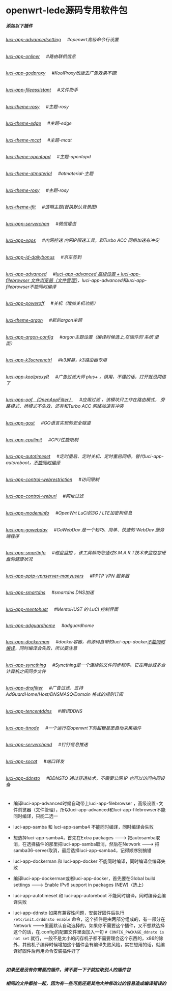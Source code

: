 # openwrt-lede源码专用软件包

##### 添加以下插件
###### [luci-app-advancedsetting](#/README.md)    &nbsp;&nbsp;&nbsp;&nbsp;#openwrt高级命令行设置
###### [luci-app-onliner](#/README.md)    &nbsp;&nbsp;&nbsp;&nbsp;#路由联机信息
###### [luci-app-godproxy](#/README.md)    &nbsp;&nbsp;&nbsp;&nbsp;#KoolProxy改版去广告效果不错!
###### [luci-app-fileassistant](#/README.md)    &nbsp;&nbsp;&nbsp;&nbsp;#文件助手
###### [luci-theme-rosy](#/README.md)    &nbsp;&nbsp;&nbsp;&nbsp;#主题-rosy
###### [luci-theme-edge](#/README.md)   &nbsp;&nbsp;&nbsp;&nbsp;#主题-edge
###### [luci-theme-mcat](#/README.md)  &nbsp;&nbsp;&nbsp;&nbsp;#主题-mcat
###### [luci-theme-opentopd](#/README.md)  &nbsp;&nbsp;&nbsp;&nbsp;#主题-opentopd<br>
###### [luci-theme-atmaterial](#/README.md)  &nbsp;&nbsp;&nbsp;&nbsp;#atmaterial-主题<br>
###### [luci-theme-rosy](#/README.md)   &nbsp;&nbsp;&nbsp;&nbsp;#主题-rosy<br>
###### [luci-theme-ifit](#/README.md)   &nbsp;&nbsp;&nbsp;&nbsp;#透明主题(替换默认背景图)<br>
###### [luci-app-serverchan](#/README.md)    &nbsp;&nbsp;&nbsp;&nbsp;#微信推送<br>
###### [luci-app-eqos](#/README.md)   &nbsp;&nbsp;&nbsp;&nbsp;#内网控速 内网IP限速工具，和Turbo ACC 网络加速有冲突<br>
###### [luci-app-jd-dailybonus](#/README.md)    &nbsp;&nbsp;&nbsp;&nbsp;#京东签到<br>
###### [luci-app-advanced](#/README.md)   &nbsp;&nbsp;&nbsp;&nbsp;#[luci-app-advanced&nbsp;高级设置&nbsp;+&nbsp;luci-app-filebrowser&nbsp;文件浏览器（文件管理）](#/README.md)，luci-app-advanced和luci-app-filebrowser不能同时编译<br>
###### [luci-app-poweroff](#/README.md)    &nbsp;&nbsp;&nbsp;&nbsp;#关机（增加关机功能）<br>
###### [luci-theme-argon](#/README.md)   &nbsp;&nbsp;&nbsp;&nbsp;#新的argon主题<br>
###### [luci-app-argon-config](#/README.md)    &nbsp;&nbsp;&nbsp;&nbsp;#argon主题设置（编译时候选上,在固件的‘系统’里面）<br>
###### [luci-app-k3screenctrl](#/README.md)   &nbsp;&nbsp;&nbsp;&nbsp;#k3屏幕，k3路由器专用<br>
###### [luci-app-koolproxyR](#/README.md)   &nbsp;&nbsp;&nbsp;&nbsp;#广告过滤大师 plus+  ，慎用，不懂的话，打开就没网络了<br>
###### [luci-app-oaf （OpenAppFilter）](#/README.md)  &nbsp;&nbsp;&nbsp;&nbsp;#应用过滤 ，该模块只工作在路由模式， 旁路模式、桥模式不生效，还有和Turbo ACC 网络加速有冲突<br>
###### [luci-app-gost](#/README.md)   &nbsp;&nbsp;&nbsp;&nbsp;#GO语言实现的安全隧道<br>
###### [luci-app-cpulimit](#/README.md)   &nbsp;&nbsp;&nbsp;&nbsp;#CPU性能限制<br>
###### [luci-app-autotimeset](#/README.md)   &nbsp;&nbsp;&nbsp;&nbsp;#定时重启、定时关机、定时重启网络，替代luci-app-autoreboot，[不能同时编译](#/README.md) <br>
###### [luci-app-control-webrestriction](#/README.md)   &nbsp;&nbsp;&nbsp;&nbsp;#访问限制<br>
###### [luci-app-control-weburl](#/README.md)   &nbsp;&nbsp;&nbsp;&nbsp;#网址过滤<br>
###### [luci-app-modeminfo](#/README.md)    &nbsp;&nbsp;&nbsp;&nbsp;#OpenWrt LuCi的3G / LTE加密狗信息<br>
###### [luci-app-gowebdav](#/README.md)   &nbsp;&nbsp;&nbsp;&nbsp;#GoWebDav 是一个轻巧、简单、快速的 WebDav 服务端程序<br>
###### [luci-app-smartinfo](#/README.md)   &nbsp;&nbsp;&nbsp;&nbsp;#磁盘监控 ，该工具帮助您通过S.M.A.R.T技术来监控您硬盘的健康状况<br>
###### [luci-app-pptp-vpnserver-manyusers](#/README.md)   &nbsp;&nbsp;&nbsp;&nbsp;#PPTP VPN 服务器
###### [luci-app-smartdns](#/README.md)   &nbsp;&nbsp;&nbsp;&nbsp;#smartdns DNS加速<br>
###### [luci-app-mentohust](#/README.md)   &nbsp;&nbsp;&nbsp;&nbsp;#MentoHUST 的 LuCI 控制界面<br>
###### [luci-app-adguardhome](#/README.md)   &nbsp;&nbsp;&nbsp;&nbsp;#adguardhome<br>
###### [luci-app-dockerman](#/README.md)   &nbsp;&nbsp;&nbsp;&nbsp;#docker容器，和源码自带的luci-app-docker[不能同时编译](#/README.md)，同时编译会失败，所以要注意<br>
###### [luci-app-syncthing](#/README.md)   &nbsp;&nbsp;&nbsp;&nbsp;#Syncthing是一个连续的文件同步程序。它在两台或多台计算机之间同步文件
###### [luci-app-dnsfilter](#/README.md)    &nbsp;&nbsp;&nbsp;&nbsp;#广告过滤，支持 AdGuardHome/Host/DNSMASQ/Domain 格式的规则订阅
###### [luci-app-tencentddns](#/README.md)    &nbsp;&nbsp;&nbsp;&nbsp;#腾讯DDNS
###### [luci-app-ttnode](#/README.md)    &nbsp;&nbsp;&nbsp;&nbsp;#一个运行在openwrt下的甜糖星愿自动采集插件
###### [luci-app-serverchand](#/README.md)    &nbsp;&nbsp;&nbsp;&nbsp;#钉钉信息推送
###### [luci-app-socat](#/README.md)    &nbsp;&nbsp;&nbsp;&nbsp;#端口转发
###### [luci-app-ddnsto](#/README.md)    &nbsp;&nbsp;&nbsp;&nbsp;#DDNSTO 通过穿透技术，不需要公网 IP 也可以访问内网设备
#

- 编译luci-app-advanced时候自动带上luci-app-filebrowser ，高级设置+文件浏览器（文件管理），所以luci-app-advanced和luci-app-filebrowser不能同时编译，只能二选一

- luci-app-samba 和 luci-app-samba4 不能同时编译，同时编译会失败
- 想选择luci-app-samba4，首先在Extra packages ---> 把autosamba取消，在选择插件的那里把luci-app-samba取消，然后在Network ---> 把 samba36-server取消，最后选择luci-app-samba4，记得顺序别搞错

- luci-app-dockerman 和 luci-app-docker 不能同时编译，同时编译会编译失败
- 编译luci-app-dockerman或者luci-app-docker，首先要在Global build settings ---> Enable IPv6 support in packages (NEW)（选上）

- luci-app-autotimeset 和 luci-app-autoreboot 不能同时编译，同时编译会编译失败

- luci-app-ddnsto  如果有兼容性问题，安装好固件后执行 `/etc/init.d/ddnsto enable` 命令，这个插件是由两部分组成的，有一部分在Network --->里面默认自动选择的，如果你不需要这个插件，又不想默选择这个的话，在.config的配置文件里面加入一句 `# CONFIG_PACKAGE_ddnsto is not set` 就行，一般不是太小的闪存机子都不需要理会这个东西的，x86的除外，其他机子编译时候增加这个插件会有编译失败风险，实在想用的话，就编译好固件后再用命令安装插件好了
#
##### 如果还是没有你需要的插件，请不要一下子就拉取别人的插件包
##### 相同的文件都拉一起，因为有一些可能还是其他大神修改过的容易造成编译错误的
